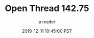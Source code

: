 ---
layout: podcast
title: "Open Thread 142.75"
author: a reader
description: https://slatestarcodex.com/2019/12/11/open-thread-142-75/
date: 2019-12-11 10:45:00 PST
length: 60191
duration: 15
guid: open-thread-142-75
---
